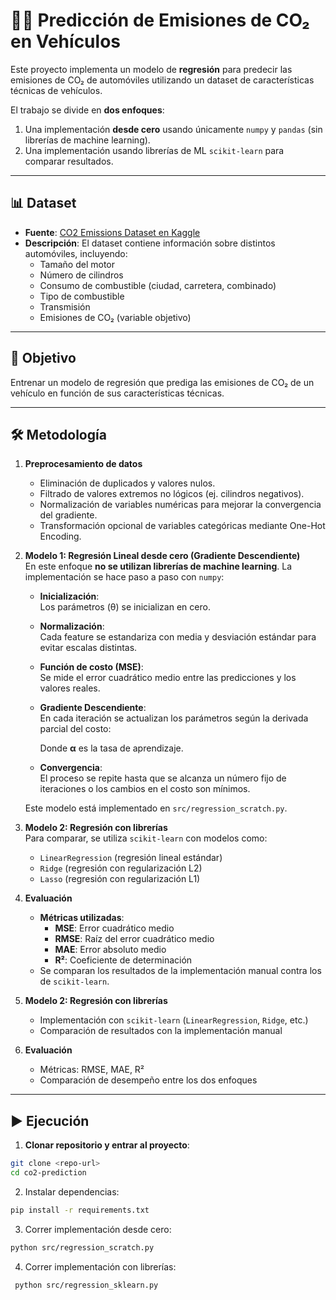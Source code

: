 # 🚗🌱 Predicción de Emisiones de CO₂ en Vehículos

Este proyecto implementa un modelo de **regresión** para predecir las emisiones de CO₂ de automóviles utilizando un dataset de características técnicas de vehículos.  

El trabajo se divide en **dos enfoques**:
1. Una implementación **desde cero** usando únicamente `numpy` y `pandas` (sin librerías de machine learning).  
2. Una implementación usando librerías de ML `scikit-learn` para comparar resultados.  

---

## 📊 Dataset

- **Fuente**: [CO2 Emissions Dataset en Kaggle](https://www.kaggle.com/datasets/debajyotipodder/co2-emission-by-vehicles)  
- **Descripción**: El dataset contiene información sobre distintos automóviles, incluyendo:
  - Tamaño del motor  
  - Número de cilindros  
  - Consumo de combustible (ciudad, carretera, combinado)  
  - Tipo de combustible  
  - Transmisión  
  - Emisiones de CO₂ (variable objetivo)  

---

## 🎯 Objetivo

Entrenar un modelo de regresión que prediga las emisiones de CO₂ de un vehículo en función de sus características técnicas.  

---

## 🛠️ Metodología

1. **Preprocesamiento de datos**  
   - Eliminación de duplicados y valores nulos.  
   - Filtrado de valores extremos no lógicos (ej. cilindros negativos).  
   - Normalización de variables numéricas para mejorar la convergencia del gradiente.  
   - Transformación opcional de variables categóricas mediante One-Hot Encoding.  

2. **Modelo 1: Regresión Lineal desde cero (Gradiente Descendiente)**  
   En este enfoque **no se utilizan librerías de machine learning**. La implementación se hace paso a paso con `numpy`:
   - **Inicialización**:  
     Los parámetros (θ) se inicializan en cero.  
   - **Normalización**:  
     Cada feature se estandariza con media y desviación estándar para evitar escalas distintas.  
   - **Función de costo (MSE)**:  
     Se mide el error cuadrático medio entre las predicciones y los valores reales.  
     
   - **Gradiente Descendiente**:  
     En cada iteración se actualizan los parámetros según la derivada parcial del costo:  
    
     Donde **α** es la tasa de aprendizaje.  
   - **Convergencia**:  
     El proceso se repite hasta que se alcanza un número fijo de iteraciones o los cambios en el costo son mínimos.  

   Este modelo está implementado en `src/regression_scratch.py`.

3. **Modelo 2: Regresión con librerías**  
   Para comparar, se utiliza `scikit-learn` con modelos como:
   - `LinearRegression` (regresión lineal estándar)  
   - `Ridge` (regresión con regularización L2)  
   - `Lasso` (regresión con regularización L1)  

4. **Evaluación**  
   - **Métricas utilizadas**:  
     - **MSE**: Error cuadrático medio  
     - **RMSE**: Raíz del error cuadrático medio  
     - **MAE**: Error absoluto medio  
     - **R²**: Coeficiente de determinación  
   - Se comparan los resultados de la implementación manual contra los de `scikit-learn`.  

3. **Modelo 2: Regresión con librerías**  
   - Implementación con `scikit-learn` (`LinearRegression`, `Ridge`, etc.)  
   - Comparación de resultados con la implementación manual  

4. **Evaluación**  
   - Métricas: RMSE, MAE, R²  
   - Comparación de desempeño entre los dos enfoques  

---

## ▶️ Ejecución

1. **Clonar repositorio y entrar al proyecto**:
 ```bash
 git clone <repo-url>
 cd co2-prediction
  ```

2. Instalar dependencias:
  ```bash
  pip install -r requirements.txt
  ```

3. Correr implementación desde cero:
  ```bash
  python src/regression_scratch.py
  ```

4. Correr implementación con librerías:
 ```bash
  python src/regression_sklearn.py
```

